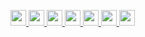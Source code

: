 <!-- target="_blank" で新しいタブで開くけどGtHubのREADMEでは無効(らしい) -->


<p align="left"> 
 
  <a target="_blank" href="https://cluster.mu/u/T_4c3">
    <img height="25" src="https://img.shields.io/badge/cluster--233852.svg?logo=cluster&style=for-the-badge">
  </a>

  <a target="_blank" href="https://www.pixiv.net/users/33003714">
    <img height="25" src="https://img.shields.io/badge/pixiv--0097fa.svg?logo=pixiv&style=for-the-badge">
  </a>

  <a target="_blank" href="http://twitter.com/T_4c3">
    <img height="25" src="https://img.shields.io/badge/Twitter--1DA1F2.svg?logo=twitter&style=for-the-badge">
  </a>
 
  <a target="_blank" href="https://note.com/tomm_4c3/all">
    <img height="25" src="https://img.shields.io/badge/note--238f76.svg?logo=note&style=for-the-badge">
  </a>
  
  <a target="_blank" href="https://qiita.com/T_4c3">
    <img height="25" src="https://img.shields.io/badge/Qiita--55C500.svg?logo=qiita&style=for-the-badge">
  </a>

<!--
  <a target="_blank" href="https://chat.openai.com/g/g-eosZqfprH-t2">
					<img height="25" src="https://img.shields.io/badge/T2のGPTs--ffe100.svg?logo=OpenAI&style=for-the-badge">
	 </a>
  -->
  
  <a target="_blank" href="https://www.amazon.co.jp/registry/wishlist/D63EG4MFV49/ref=cm_sw_r_cp_ep_ws_ze4oCb9NKFPDF">
    <img height="25" src="https://img.shields.io/badge/欲しいもの--FF9900.svg?logo=amazon&style=for-the-badge">
  </a>
  
  <a target="_blank" href="https://tototo4c3.booth.pm">
    <img height="25" src="https://img.shields.io/badge/booth--FC4D50.svg?logo=booth&style=for-the-badge">
  </a><!--<a target="_blank" href="https://tom4c3.github.io/">
    <img height="25" src="https://img.shields.io/badge/ポートフォリオ--F8A7A0.svg?style=for-the-badge">
  </a>
  -->

</p>

 <!--
<p align="left"> 
 <img alt="github stats" height="150px" src="https://github-readme-stats.vercel.app/api?username=Tom4c3&theme=onedark&show_icons=ture" />
  <img alt="Top Langs" height="150px" src="https://github-readme-stats.vercel.app/api/top-langs/?username=Tom4c3&layout=compact&show_icons=true&theme=onedark" />
</p>

[![trophy](https://github-profile-trophy.vercel.app/?username=Tom4c3&theme=onedark&column=7)](https://github.com/ryo-ma/github-profile-trophy)
-->
